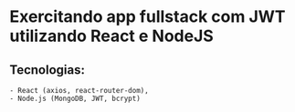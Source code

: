 # Exercitando app fullstack com JWT utilizando React e NodeJS

## Tecnologias:

    - React (axios, react-router-dom),
    - Node.js (MongoDB, JWT, bcrypt)
